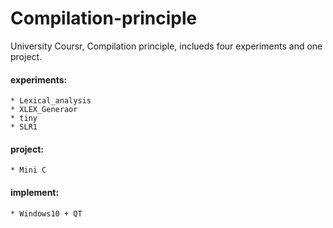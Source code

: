 # Compilation-principle
University Coursr, Compilation principle, inclueds four experiments and one project.

#### experiments: <br>  
    * Lexical_analysis
    * XLEX_Generaor  
  	* tiny
  	* SLR1

#### project: <br>
    * Mini C

#### implement: <br>
    * Windows10 + QT

